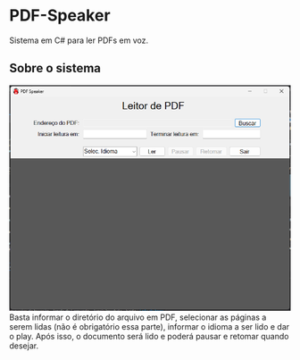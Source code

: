 # PDF-Speaker
Sistema em C# para ler PDFs em voz.

## Sobre o sistema
<img src='./img/pdfspeaker.png'>
<br>
Basta informar o diretório do arquivo em PDF, selecionar as páginas a serem lidas (não é obrigatório essa parte), informar o idioma a ser lido e dar o play.
Após isso, o documento será lido e poderá pausar e retomar quando desejar.

